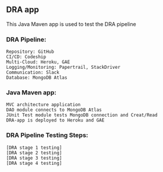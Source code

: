 ## DRA app

This Java Maven app is used to test the DRA pipeline 
  
### DRA Pipeline:

```
Repository: GitHub
CI/CD: Codeship
Multi-Cloud: Heroku, GAE
Logging/Monitoring: Papertrail, StackDriver
Communication: Slack
Database: MongoDB Atlas
```

### Java Maven app:

```
MVC architecture application
DAO module connects to MongoDB Atlas
JUnit Test module tests MongoDB connection and Creat/Read
DRA-app is deployed to Heroku and GAE 
```

### DRA Pipeline Testing Steps:

```
[DRA stage 1 testing]
[DRA stage 2 testing]
[DRA stage 3 testing]
[DRA stage 4 testing]

```

